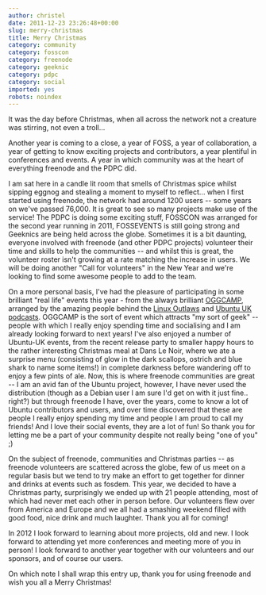 ```yaml
---
author: christel
date: 2011-12-23 23:26:48+00:00
slug: merry-christmas
title: Merry Christmas
category: community
category: fosscon
category: freenode
category: geeknic
category: pdpc
category: social
imported: yes
robots: noindex
---
```

It was the day before Christmas, when all across the network not a creature was stirring, not even a troll...

Another year is coming to a close, a year of FOSS, a year of collaboration, a year of getting to know exciting projects and contributors, a year plentiful in conferences and events. A year in which community was at the heart of everything freenode and the PDPC did.

I am sat here in a candle lit room that smells of Christmas spice whilst sipping eggnog and stealing a moment to myself to reflect... when I first started using freenode, the network had around 1200 users -- some years on we've passed 76,000. It is great to see so many projects make use of the service! The PDPC is doing some exciting stuff, FOSSCON was arranged for the second year running in 2011, FOSSEVENTS is still going strong and Geeknics are being held across the globe. Sometimes it is a bit daunting, everyone involved with freenode (and other PDPC projects) volunteer their time and skills to help the communities -- and whilst this is great, the volunteer roster isn't growing at a rate matching the increase in users. We will be doing another "Call for volunteers" in the New Year and we're looking to find some awesome people to add to the team.

On a more personal basis, I've had the pleasure of participating in some brilliant "real life" events this year - from the always brilliant [OGGCAMP](http://www.oggcamp.org), arranged by the amazing people behind the [Linux Outlaws](http://linuxoutlaws.org) and [Ubuntu UK podcasts](http://podcast.ubuntu-uk.org). OGGCAMP is the sort of event which attracts "my sort of geek" -- people with which I really enjoy spending time and socialising and I am already looking forward to next years! I've also enjoyed a number of Ubuntu-UK events, from the recent release party to smaller happy hours to the rather interesting Christmas meal at Dans Le Noir, where we ate a surprise menu (consisting of glow in the dark scallops, ostrich and blue shark to name some items!) in complete darkness before wandering off to enjoy a few pints of ale. Now, this is where freenode communities are great -- I am an avid fan of the Ubuntu project, however, I have never used the distribution (though as a Debian user I am sure I'd get on with it just fine.. right?) but through freenode I have, over the years, come to know a lot of Ubuntu contributors and users, and over time discovered that these are people I really enjoy spending my time and people I am proud to call my friends! And I love their social events, they are a lot of fun! So thank you for letting me be a part of your community despite not really being "one of you" ;)

On the subject of freenode, communities and Christmas parties -- as freenode volunteers are scattered across the globe, few of us meet on a regular basis but we tend to try make an effort to get together for dinner and drinks at events such as fosdem. This year, we decided to have a Christmas party, surprisingly we ended up with 21 people attending, most of which had never met each other in person before. Our volunteers flew over from America and Europe and we all had a smashing weekend filled with good food, nice drink and much laughter. Thank you all for coming!

In 2012 I look forward to learning about more projects, old and new. I look forward to attending yet more conferences and meeting more of you in person! I look forward to another year together with our volunteers and our sponsors, and of course our users.

On which note I shall wrap this entry up, thank you for using freenode and wish you all a Merry Christmas!





